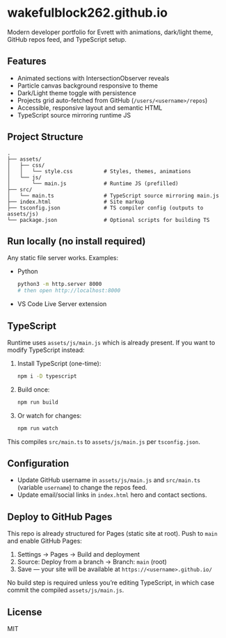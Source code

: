 # wakefulblock262.github.io

Modern developer portfolio for Evrett with animations, dark/light theme, GitHub repos feed, and TypeScript setup.

## Features

- Animated sections with IntersectionObserver reveals
- Particle canvas background responsive to theme
- Dark/Light theme toggle with persistence
- Projects grid auto-fetched from GitHub (`/users/<username>/repos`)
- Accessible, responsive layout and semantic HTML
- TypeScript source mirroring runtime JS

## Project Structure

```
.
├── assets/
│   ├── css/
│   │   └── style.css          # Styles, themes, animations
│   └── js/
│       └── main.js            # Runtime JS (prefilled)
├── src/
│   └── main.ts                # TypeScript source mirroring main.js
├── index.html                 # Site markup
├── tsconfig.json              # TS compiler config (outputs to assets/js)
└── package.json               # Optional scripts for building TS
```

## Run locally (no install required)

Any static file server works. Examples:

- Python
  ```bash
  python3 -m http.server 8000
  # then open http://localhost:8000
  ```
- VS Code Live Server extension

## TypeScript

Runtime uses `assets/js/main.js` which is already present. If you want to modify TypeScript instead:

1. Install TypeScript (one-time):
   ```bash
   npm i -D typescript
   ```
2. Build once:
   ```bash
   npm run build
   ```
3. Or watch for changes:
   ```bash
   npm run watch
   ```

This compiles `src/main.ts` to `assets/js/main.js` per `tsconfig.json`.

## Configuration

- Update GitHub username in `assets/js/main.js` and `src/main.ts` (variable `username`) to change the repos feed.
- Update email/social links in `index.html` hero and contact sections.

## Deploy to GitHub Pages

This repo is already structured for Pages (static site at root). Push to `main` and enable GitHub Pages:

1. Settings → Pages → Build and deployment
2. Source: Deploy from a branch → Branch: `main` (root)
3. Save — your site will be available at `https://<username>.github.io/`

No build step is required unless you’re editing TypeScript, in which case commit the compiled `assets/js/main.js`.

## License

MIT
